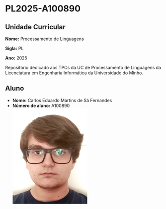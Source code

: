 # PL2025-A100890

## Unidade Curricular

**Nome:** Processamento de Linguagens

**Sigla:** PL

**Ano:** 2025

Repositório dedicado aos TPCs da UC de Processamento de Linguagens da Licenciatura em Engenharia Informática da Universidade do Minho.


## Aluno

- **Nome:** Carlos Eduardo Martins de Sá Fernandes
- **Número de aluno:** A100890
<br> <img src="carlos.jpg"  width="50%"/>
